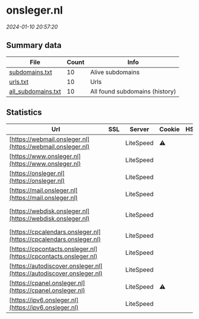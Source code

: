 # onsleger.nl
*2024-01-10 20:57:20*
## Summary data
| File       | Count | Info |
|------------|-------|------|
|[subdomains.txt](/data/onsleger.nl/subdomains.txt)|10|Alive subdomains|
|[urls.txt](/data/onsleger.nl/urls.txt)|10|Urls|
|[all_subdomains.txt](/data/onsleger.nl/all_subdomains.txt)|10|All found subdomains (history)|
## Statistics
| Url | SSL | Server | Cookie | HSTS | CSP | XFO | XXP | RP | Tech |Title |
|------------|-------|------|------|------|------|------|------|------|------|------|
|[https://webmail.onsleger.nl](https://webmail.onsleger.nl)| |LiteSpeed|:warning: | | | | |:white_check_mark: |HTTP/3 LiteSpeed|Webmail Login|
|[https://www.onsleger.nl](https://www.onsleger.nl)| |LiteSpeed| | | | | |:white_check_mark: |HTTP/3 LiteSpeed...||
|[https://onsleger.nl](https://onsleger.nl)| |LiteSpeed| | | | | |:white_check_mark: |HTTP/3 LiteSpeed...|onsleger – Onsle...|
|[https://mail.onsleger.nl](https://mail.onsleger.nl)| |LiteSpeed| | | | | |:white_check_mark: |HTTP/3 LiteSpeed...||
|[https://webdisk.onsleger.nl](https://webdisk.onsleger.nl)| |LiteSpeed| | | | | |:white_check_mark: |Basic HTTP/3 Lit...||
|[https://cpcalendars.onsleger.nl](https://cpcalendars.onsleger.nl)| |LiteSpeed| | | | | |:white_check_mark: |HTTP/3 LiteSpeed|403 Forbidden|
|[https://cpcontacts.onsleger.nl](https://cpcontacts.onsleger.nl)| |LiteSpeed| | | | | |:white_check_mark: |HTTP/3 LiteSpeed|403 Forbidden|
|[https://autodiscover.onsleger.nl](https://autodiscover.onsleger.nl)| |LiteSpeed| | | | | |:white_check_mark: |HTTP/3 LiteSpeed...||
|[https://cpanel.onsleger.nl](https://cpanel.onsleger.nl)| |LiteSpeed|:warning: | | | | |:white_check_mark: |HTTP/3 LiteSpeed...|cPanel Login|
|[https://ipv6.onsleger.nl](https://ipv6.onsleger.nl)| |LiteSpeed| | | | | |:white_check_mark: |HTTP/3 LiteSpeed...||